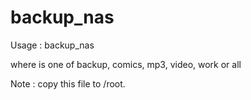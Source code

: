 # backup_nas

Usage : backup_nas <share>

where <share> is one of backup, comics, mp3, video, work or all

Note : copy this file to /root.

